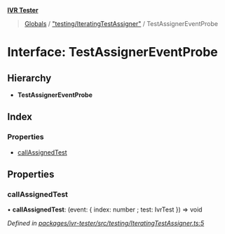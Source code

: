 **[IVR Tester](../README.md)**

> [Globals](../README.md) / ["testing/IteratingTestAssigner"](../modules/_testing_iteratingtestassigner_.md) / TestAssignerEventProbe

# Interface: TestAssignerEventProbe

## Hierarchy

* **TestAssignerEventProbe**

## Index

### Properties

* [callAssignedTest](_testing_iteratingtestassigner_.testassignereventprobe.md#callassignedtest)

## Properties

### callAssignedTest

•  **callAssignedTest**: (event: { index: number ; test: IvrTest  }) => void

*Defined in [packages/ivr-tester/src/testing/IteratingTestAssigner.ts:5](https://github.com/SketchingDev/ivr-tester/blob/5493745/packages/ivr-tester/src/testing/IteratingTestAssigner.ts#L5)*
